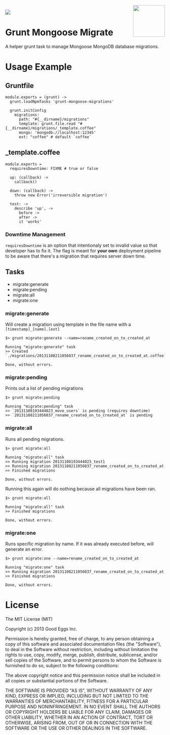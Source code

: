 <img src="http://gruntjs.com/img/grunt-logo.png" style="width: 100px; float: right"/>

<a href="https://david-dm.org/goodeggs/grunt-mongoose-migrate" title="Dependency status"><img src="https://david-dm.org/goodeggs/grunt-mongoose-migrate.png"/></a>

# Grunt Mongoose Migrate

A helper grunt task to manage Mongoose MongoDB database migrations.

# Usage Example

## Gruntfile

    module.exports = (grunt) ->
      grunt.loadNpmTasks 'grunt-mongoose-migrations'

      grunt.initConfig
        migrations:
          path: "#{__dirname}/migrations"
          template: grunt.file.read "#{__dirname}/migrations/_template.coffee"
          mongo: 'mongodb://localhost:12345'
          ext: "coffee" # default `coffee`

## _template.coffee

    module.exports =          
      requiresDowntime: FIXME # true or false

      up: (callback) ->
        callback()

      down: (callback) ->
        throw new Error('irreversible migration')

      test: ->
        describe 'up', ->
          before ->
          after ->
          it 'works'

### Downtime Management

`requiresDowntime` is an option that intentionaly set to invalid value so that developer has to fix it. The flag is meant for **your own** deployment pipeline to be aware that there's a migration that requires server down time.

## Tasks

* migrate:generate
* migrate:pending
* migrate:all
* migrate:one

### migrate:generate

Will create a migration using template in the file name with a `[timestamp]_[name].[ext]`

    $> grunt migrate:generate --name=rename_created_on_to_created_at
    
    Running "migrate:generate" task
    >> Created `./migrations/20131108211056037_rename_created_on_to_created_at.coffee`

    Done, without errors.
    
### migrate:pending

Prints out a list of pending migrations 

    $> grunt migrate:pending
    
    Running "migrate:pending" task
    >> `20131108193444023_move_users` is pending (requires downtime)
    >> `20131108211056037_rename_created_on_to_created_at` is pending
    

### migrate:all

Runs all pending migrations.

    $> grunt migrate:all
    
    Running "migrate:all" task
    >> Running migration 20131108193444023_test1
    >> Running migration 20131108211056037_rename_created_on_to_created_at
    >> Finished migrations

    Done, without errors.

Running this again will do nothing because all migrations have been ran.

    $> grunt migrate:all
    
    Running "migrate:all" task
    >> Finished migrations

    Done, without errors.

### migrate:one

Runs specific migration by name. If it was already executed before, will generate an error.

    $> grunt migrate:one --name=rename_created_on_to_created_at
    
    Running "migrate:one" task
    >> Running migration 20131108211056037_rename_created_on_to_created_at
    >> Finished migrations

    Done, without errors.

# License

The MIT License (MIT)

Copyright (c) 2013 Good Eggs Inc.

Permission is hereby granted, free of charge, to any person obtaining a copy
of this software and associated documentation files (the "Software"), to deal
in the Software without restriction, including without limitation the rights
to use, copy, modify, merge, publish, distribute, sublicense, and/or sell
copies of the Software, and to permit persons to whom the Software is
furnished to do so, subject to the following conditions:

The above copyright notice and this permission notice shall be included in
all copies or substantial portions of the Software.

THE SOFTWARE IS PROVIDED "AS IS", WITHOUT WARRANTY OF ANY KIND, EXPRESS OR
IMPLIED, INCLUDING BUT NOT LIMITED TO THE WARRANTIES OF MERCHANTABILITY,
FITNESS FOR A PARTICULAR PURPOSE AND NONINFRINGEMENT. IN NO EVENT SHALL THE
AUTHORS OR COPYRIGHT HOLDERS BE LIABLE FOR ANY CLAIM, DAMAGES OR OTHER
LIABILITY, WHETHER IN AN ACTION OF CONTRACT, TORT OR OTHERWISE, ARISING FROM,
OUT OF OR IN CONNECTION WITH THE SOFTWARE OR THE USE OR OTHER DEALINGS IN
THE SOFTWARE.
